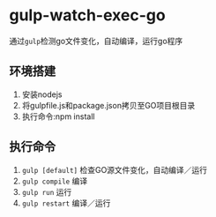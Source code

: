 # gulp-watch-exec-go
通过`gulp`检测go文件变化，自动编译，运行go程序

## 环境搭建

1. 安装nodejs
2. 将gulpfile.js和package.json拷贝至GO项目根目录
3. 执行命令:npm install

## 执行命令

1. `gulp [default]` 检查GO源文件变化，自动编译／运行
2. `gulp compile` 编译
3. `gulp run` 运行
4. `gulp restart` 编译／运行


